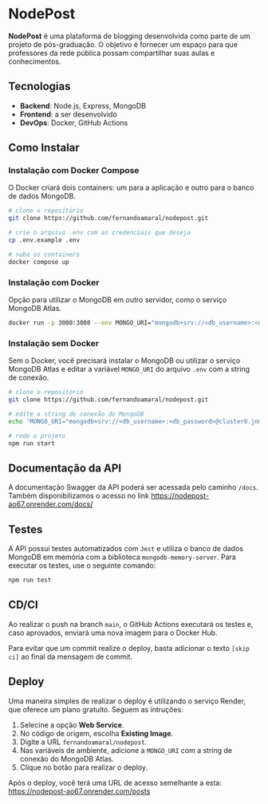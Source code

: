 # NodePost

**NodePost** é uma plataforma de blogging desenvolvida como parte de um projeto de pós-graduação. O objetivo é fornecer um espaço para que professores da rede pública possam compartilhar suas aulas e conhecimentos.

## Tecnologias

- **Backend**: Node.js, Express, MongoDB
- **Frontend**: a ser desenvolvido
- **DevOps**: Docker, GitHub Actions

## Como Instalar

### Instalação com Docker Compose

O Docker criará dois containers: um para a aplicação e outro para o banco de dados MongoDB.

```bash
# clone o repositório
git clone https://github.com/fernandoamaral/nodepost.git

# crie o arquivo .env com as credenciais que deseja
cp .env.example .env

# suba os containers
docker compose up
```

### Instalação com Docker

Opção para utilizar o MongoDB em outro servidor, como o serviço MongoDB Atlas.

```bash
docker run -p 3000:3000 --env MONGO_URI="mongodb+srv://<db_username>:<db_password>@cluster0.jnmrp.mongodb.net/posts?retryWrites=true&w=majority&appName=Cluster0" fernandoamaral/nodepost
```

### Instalação sem Docker

Sem o Docker, você precisará instalar o MongoDB ou utilizar o serviço MongoDB Atlas e editar a variável `MONGO_URI` do arquivo `.env` com a string de conexão.

```bash
# clone o repositório
git clone https://github.com/fernandoamaral/nodepost.git

# edite a string de conexão do MongoDB
echo 'MONGO_URI="mongodb+srv://<db_username>:<db_password>@cluster0.jnmrp.mongodb.net/posts?retryWrites=true&w=majority&appName=Cluster0"' > .env

# rode o projeto
npm run start
```

## Documentação da API

A documentação Swagger da API poderá ser acessada pelo caminho `/docs`. Também disponibilizamos o acesso no link https://nodepost-ao67.onrender.com/docs/

## Testes

A API possui testes automatizados com `Jest` e utiliza o banco de dados MongoDB em memória com a biblioteca `mongodb-memory-server`. Para executar os testes, use o seguinte comando:
```bash
npm run test
```

## CD/CI

Ao realizar o push na branch `main`, o GitHub Actions executará os testes e, caso aprovados, enviará uma nova imagem para o Docker Hub.

Para evitar que um commit realize o deploy, basta adicionar o texto `[skip ci]` ao final da mensagem de commit.

## Deploy

Uma maneira simples de realizar o deploy é utilizando o serviço Render, que oferece um plano gratuito. Seguem as intruções:
1. Selecine a opção **Web Service**.
2. No código de origem, escolha **Existing Image**.
3. Digite a URL `fernandoamaral/nodepost`.
4. Nas variáveis de ambiente, adicione a `MONGO_URI` com a string de conexão do MongoDB Atlas.
5. Clique no botão para realizar o deploy.

Após o deploy, você terá uma URL de acesso semelhante a esta:
https://nodepost-ao67.onrender.com/posts